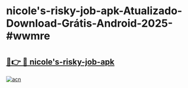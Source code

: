 # nicole's-risky-job-apk-Atualizado-Download-Grátis-Android-2025-#wwmre

# <h2><a href="https://ainizakaria.my?title=nicole's-risky-job-apk&ref=24M">🔗👉 🔴 nicole's-risky-job-apk</a></h2>

[![acn](https://github.com/user-attachments/assets/0f9c940e-d8b0-45ae-aac7-cd30a18b3e1c)](https://ainizakaria.my?title=nicole's-risky-job-apk&ref=24M)

